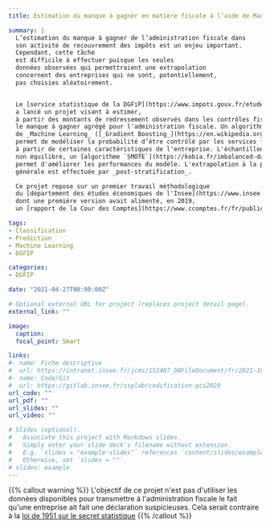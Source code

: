 ```yaml
---
title: Estimation du manque à gagner en matière fiscale à l’aide de Machine Learning

summary: |
  L’estimation du manque à gagner de l’administration fiscale dans
  son activité de recouvrement des impôts est un enjeu important.
  Cependant, cette tâche 
  est difficile à effectuer puisque les seules
  données observées qui permettraient une extrapolation
  concernent des entreprises qui ne sont, potentiellement,
  pas choisies aléatoirement. 


  Le [service statistique de la DGFiP](https://www.impots.gouv.fr/etudes-et-statistiques)
  a lancé un projet visant à estimer,
  à partir des montants de redressement observés dans les contrôles fiscaux,
  le manque à gagner agrégé pour l'administration fiscale. Un algorithme
  de _Machine Learning_ ([_Gradient Boosting_](https://en.wikipedia.org/wiki/Gradient_boosting))
  permet de modéliser la probabilité d’être contrôlé par les services fiscaux
  à partir de certaines caractéristiques de l'entreprise. L'échantillon étant
  non équilibré, un [algorithme `SMOTE`](https://kobia.fr/imbalanced-data-smote/)
  permet d'améliorer les performances du modèle. L'extrapolation à la population
  générale est effectuée par _post-stratification_. 

  Ce projet repose sur un premier travail méthodologique
  du [département des études économiques de l'Insee](https://www.insee.fr/fr/statistiques/6478533)
  dont une première version avait alimenté, en 2019, 
  un [rapport de la Cour des Comptes](https://www.ccomptes.fr/fr/publications/la-fraude-aux-prelevements-obligatoires) sur le sujet

tags:
- Classification
- Prediction
- Machine Learning
- DGFIP

categories:
- DGFIP

date: "2021-04-27T00:00:00Z"

# Optional external URL for project (replaces project detail page).
external_link: ""

image:
  caption: 
  focal_point: Smart

links:
#- name: Fiche descriptive
#  url: https://intranet.insee.fr/jcms/152407_DBFileDocument/fr/2021-18494-dg75-l401
#- name: Code/Git
#  url: https://gitlab.insee.fr/ssplab/codification-pcs2020
url_code: ""
url_pdf: ""
url_slides: ""
url_video: ""

# Slides (optional).
#   Associate this project with Markdown slides.
#   Simply enter your slide deck's filename without extension.
#   E.g. `slides = "example-slides"` references `content/slides/example-slides.md`.
#   Otherwise, set `slides = ""`.
# slides: example
---
```


{{% callout warning %}}
L'objectif de ce projet n'est pas d'utiliser les données disponibles
pour transmettre à l'administration fiscale
le fait qu'une entreprise ait fait
une déclaration suspicieuses. Cela serait contraire
à la [loi de 1951 sur le secret statistique](https://www.insee.fr/fr/information/1300624)
{{% /callout %}}